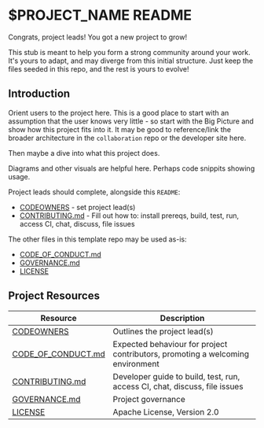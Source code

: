 # $PROJECT_NAME README

Congrats, project leads! You got a new project to grow!

This stub is meant to help you form a strong community around your work. It's yours to adapt, and may 
diverge from this initial structure. Just keep the files seeded in this repo, and the rest is yours to evolve! 

## Introduction

Orient users to the project here. This is a good place to start with an assumption
that the user knows very little - so start with the Big Picture and show how this
project fits into it. It may be good to reference/link the broader architecture in the
`collaboration` repo or the developer site here.

Then maybe a dive into what this project does.

Diagrams and other visuals are helpful here. Perhaps code snippits showing usage.

Project leads should complete, alongside this `README`:
* [CODEOWNERS](./CODEOWNERS) - set project lead(s)
* [CONTRIBUTING.md](./CONTRIBUTING.md) - Fill out how to: install prereqs, build, test, run, access CI, chat, discuss, file issues

The other files in this template repo may be used as-is:
* [CODE_OF_CONDUCT.md](./CODE_OF_CONDUCT.md)
* [GOVERNANCE.md](./GOVERNANCE.md)
* [LICENSE](./LICENSE)

## Project Resources

| Resource                                   | Description                                                                    |
| ------------------------------------------ | ------------------------------------------------------------------------------ |
| [CODEOWNERS](./CODEOWNERS)                 | Outlines the project lead(s)                                                   |
| [CODE_OF_CONDUCT.md](./CODE_OF_CONDUCT.md) | Expected behaviour for project contributors, promoting a welcoming environment |
| [CONTRIBUTING.md](./CONTRIBUTING.md)       | Developer guide to build, test, run, access CI, chat, discuss, file issues     |
| [GOVERNANCE.md](./GOVERNANCE.md)           | Project governance                                                             |
| [LICENSE](./LICENSE)                       | Apache License, Version 2.0                                                    |